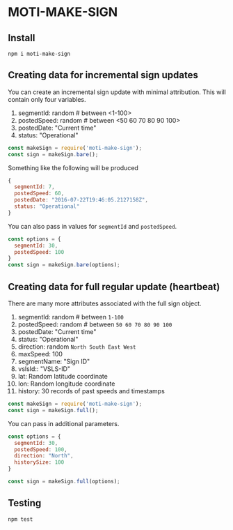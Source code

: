 # MOTI-MAKE-SIGN

## Install
```
npm i moti-make-sign
```

## Creating data for incremental sign updates

You can create an incremental sign update with minimal attribution. This will contain only four variables.
1. segmentId: random # between <1-100>
1. postedSpeed: random # between <50 60 70 80 90 100>
1. postedDate: "Current time"
1. status: "Operational"

```javascript
const makeSign = require('moti-make-sign');
const sign = makeSign.bare();
```

Something like the following will be produced
```javascript
{
  segmentId: 7,
  postedSpeed: 60,
  postedDate: "2016-07-22T19:46:05.2127158Z",
  status: "Operational"
}
```

You can also pass in values for `segmentId` and `postedSpeed`.
```javascript
const options = {
  segmentId: 30,
  postedSpeed: 100
}
const sign = makeSign.bare(options);
```

## Creating data for full regular update (heartbeat)

There are many more attributes associated with the full sign object.
1. segmentId: random # between `1-100`
1. postedSpeed: random # between `50 60 70 80 90 100`
1. postedDate: "Current time"
1. status: "Operational"
1. direction: random `North South East West`
1. maxSpeed: 100
1. segmentName: "Sign ID"
1. vslsId:: "VSLS-ID"
1. lat: Random latitude coordinate
1. lon: Random longitude coordinate
1. history: 30 records of past speeds and timestamps

```javascript
const makeSign = require('moti-make-sign');
const sign = makeSign.full();
```

You can pass in additional parameters.
```javascript
const options = {
  segmentId: 30,
  postedSpeed: 100,
  direction: "North",
  historySize: 100
}

const sign = makeSign.full(options);
```

## Testing
```
npm test
```
